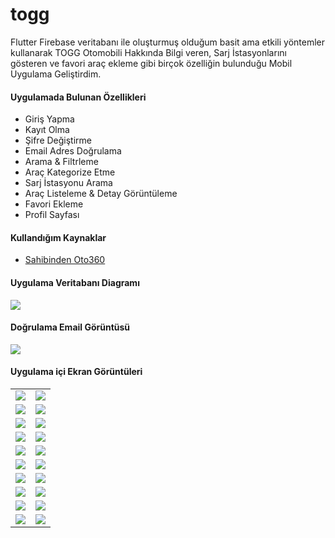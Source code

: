 # togg
Flutter Firebase veritabanı ile oluşturmuş olduğum basit ama etkili yöntemler kullanarak TOGG Otomobili Hakkında Bilgi veren, Sarj İstasyonlarını gösteren ve favori araç ekleme gibi birçok özelliğin bulunduğu Mobil Uygulama Geliştirdim.


<h4>Uygulamada Bulunan Özellikleri</h4>
<ul>
  <li>Giriş Yapma</li>
  <li>Kayıt Olma</li>
  <li>Şifre Değiştirme</li>
  <li>Email Adres Doğrulama</li>
  <li>Arama & Filtrleme</li>
  <li>Araç Kategorize Etme</li>
  <li>Sarj İstasyonu Arama</li>
  <li>Araç Listeleme & Detay Görüntüleme</li>
  <li>Favori Ekleme</li>
  <li>Profil Sayfası</li>
</ul>

<h4>Kullandığım Kaynaklar</h4>
<ul>
  <li><a href="https://www.sahibinden.com/oto360/sifir-araclar/togg-fiyat-listesi" />Sahibinden Oto360</a></li>
</ul>

<h4>Uygulama Veritabanı Diagramı</h4>
<img src="https://github.com/NuhcanATAR/togg/assets/77950761/53b70014-99f6-4ebd-b484-afe4e50a9d85" />

<h4>Doğrulama Email Görüntüsü</h4>
<img src="https://github.com/NuhcanATAR/togg/assets/77950761/d44ea1f3-396d-4970-9a72-b9476840acff" />


<h4>Uygulama içi Ekran Görüntüleri</h4>
<table>
  <tr>
    <td>
      <img src="https://github.com/NuhcanATAR/togg/assets/77950761/6d7798a5-a407-4734-9545-10c503e68991" />
    </td>
    <td>
       <img src="https://github.com/NuhcanATAR/togg/assets/77950761/5a9e1176-dc28-4f09-8339-bff86754bde0" />
    </td>
  </tr>
  <tr>
    <td>
      <img src="https://github.com/NuhcanATAR/togg/assets/77950761/4f474ee3-92d9-42de-8fd8-2deec46e19da" />
    </td>
    <td>
       <img src="https://github.com/NuhcanATAR/togg/assets/77950761/cf568c11-bca0-4962-8f13-abd0d6a76fd7" />
    </td>
  </tr>
  <tr>
    <td>
      <img src="https://github.com/NuhcanATAR/togg/assets/77950761/0d099590-c724-4ee7-8db1-d7f1ed6d8f3c" />
    </td>
    <td>
       <img src="https://github.com/NuhcanATAR/togg/assets/77950761/63b20b1d-a2dd-42b6-afd5-af10fa5d6b6d" />
    </td>
  </tr>
  <tr>
    <td>
      <img src="https://github.com/NuhcanATAR/togg/assets/77950761/413c4e29-8253-44d0-a93d-a7b6b7f16b7b" />
    </td>
    <td>
       <img src="https://github.com/NuhcanATAR/togg/assets/77950761/9b5f9b83-324b-43a9-b7db-f67d7d7bef0a" />
    </td>
  </tr>
   <tr>
    <td>
      <img src="https://github.com/NuhcanATAR/togg/assets/77950761/47e6dcc5-6ceb-4699-b391-17feef8cc54b" />
    </td>
    <td>
       <img src="https://github.com/NuhcanATAR/togg/assets/77950761/1e5819b5-7a75-42fb-9c01-d6a750e10cfd" />
    </td>
  </tr>
   <tr>
    <td>
      <img src="https://github.com/NuhcanATAR/togg/assets/77950761/daa2df4b-2722-4bce-b314-2a6ad42f4c99" />
    </td>
    <td>
       <img src="https://github.com/NuhcanATAR/togg/assets/77950761/0e7a8227-646c-41b3-985e-795872304390" />
    </td>
  </tr>
   <tr>
    <td>
      <img src="https://github.com/NuhcanATAR/togg/assets/77950761/f1e2832f-6a26-430a-a08d-d18c4278b8d9" />
    </td>
    <td>
       <img src="https://github.com/NuhcanATAR/togg/assets/77950761/850ea5d2-6959-4231-9338-3f9f36f13fd6" />
    </td>
  </tr>
   <tr>
    <td>
      <img src="https://github.com/NuhcanATAR/togg/assets/77950761/31e730da-e742-4073-99cb-844faf64f3fc" />
    </td>
    <td>
       <img src="https://github.com/NuhcanATAR/togg/assets/77950761/eb654fe8-6a58-49d2-9252-6852cf2a583d" />
    </td>
  </tr>
  <tr>
    <td>
      <img src="https://github.com/NuhcanATAR/togg/assets/77950761/e6e5bf59-aba6-42aa-8991-bdb7b5c76352" />
    </td>
    <td>
       <img src="https://github.com/NuhcanATAR/togg/assets/77950761/d0819486-d16d-4d2e-abda-3496c1fb98e0" />
    </td>
  </tr>
  <tr>
    <td>
      <img src="https://github.com/NuhcanATAR/togg/assets/77950761/d6a28357-ff94-4339-b261-e6bdf66031fb" />
    </td>
    <td>
       <img src="https://github.com/NuhcanATAR/togg/assets/77950761/9c60c487-f0dd-480c-8a92-bd3de3217aaa" />
    </td>
  </tr>
</table>






